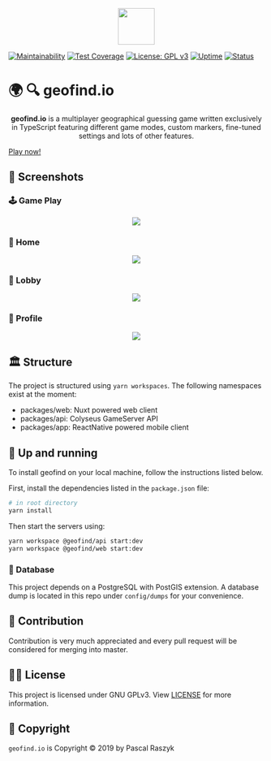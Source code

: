 <p align="center">
  <img width="72" src="https://raw.githubusercontent.com/posixpascal/geofind/master/packages/web/assets/images/logo-yellow.svg">
</p>

[![Maintainability](https://api.codeclimate.com/v1/badges/c81ea928b2b76d4efae5/maintainability)](https://codeclimate.com/github/posixpascal/geofind/maintainability)
[![Test Coverage](https://api.codeclimate.com/v1/badges/c81ea928b2b76d4efae5/test_coverage)](https://codeclimate.com/github/posixpascal/geofind/test_coverage)
[![License: GPL v3](https://img.shields.io/badge/License-GPLv3-blue.svg)](https://www.gnu.org/licenses/gpl-3.0)
[![Uptime](https://img.shields.io/uptimerobot/ratio/m783620652-575ef546c2e2407fd4bca7d7)](https://status.geofind.io)
[![Status](https://img.shields.io/uptimerobot/status/m783620652-575ef546c2e2407fd4bca7d7)](https://status.geofind.io)

# 🌍 🔍 geofind.io 

<p align="center">
<strong>geofind.io</strong> is a multiplayer geographical guessing game 
written exclusively in TypeScript featuring different game modes, custom markers, fine-tuned settings and lots of other features.

[Play now!](https://geofind.io)
</p>

## 🌈 Screenshots

### 🕹 Game Play
<p align="center">
  <img src="https://github.com/posixpascal/geofind/raw/master/screenshots/gameplay.jpg">
</p>

### 📍 Home
<p align="center">
  <img src="https://github.com/posixpascal/geofind/raw/master/screenshots/home.jpg">
</p>

### 👥 Lobby
<p align="center">
  <img src="https://github.com/posixpascal/geofind/raw/master/screenshots/lobby.jpg">
</p>


### 💄 Profile 
<p align="center">
  <img src="https://github.com/posixpascal/geofind/raw/master/screenshots/profile.jpg">
</p>

## 🏛 Structure

The project is structured using `yarn workspaces`. The following namespaces exist at the moment:

- packages/web: Nuxt powered web client
- packages/api: Colyseus GameServer API
- packages/app: ReactNative powered mobile client

## 🚀 Up and running

To install geofind on your local machine, follow the instructions listed below. 

First, install the dependencies listed in the `package.json` file:
```bash
# in root directory
yarn install
```

Then start the servers using:
```bash
yarn workspace @geofind/api start:dev
yarn workspace @geofind/web start:dev
```


### 🔨 Database

This project depends on a PostgreSQL with PostGIS extension. A database dump is located in this repo under `config/dumps` for your convenience.

## 🤝 Contribution

Contribution is very much appreciated and every pull request will be considered for merging into master. 

## 👨‍⚖️ License
This project is licensed under GNU GPLv3. View [LICENSE](https://github.com/posixpascal/geofind_frontend/blob/master/LICENSE) for more information.

## 📝 Copyright
`geofind.io` is Copyright © 2019 by Pascal Raszyk 

